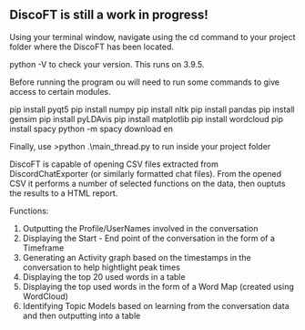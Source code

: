 DiscoFT is still a work in progress!
--
Using your terminal window, navigate using the cd command to your project folder where the DiscoFT has been located.

python -V to check your version. This runs on 3.9.5.

Before running the program ou will need to run some commands to give access to certain modules.

pip install pyqt5
pip install numpy
pip install nltk
pip install pandas
pip install gensim
pip install pyLDAvis
pip install matplotlib
pip install wordcloud
pip install spacy
python -m spacy download en


Finally, use >python .\main_thread.py to run inside your project folder


DiscoFT is capable of opening CSV files extracted from DiscordChatExporter (or similarly formatted chat files).
From the opened CSV it performs a number of selected functions on the data, then ouptuts the results to a HTML report.

Functions:
1) Outputting the Profile/UserNames involved in the conversation
2) Displaying the Start - End point of the conversation in the form of a Timeframe
3) Generating an Activity graph based on the timestamps in the conversation to help hightlight peak times
4) Displaying the top 20 used words in a table
5) Displaying the top used words in the form of a Word Map (created using WordCloud)
6) Identifying Topic Models based on learning from the conversation data and then outputting into a table
